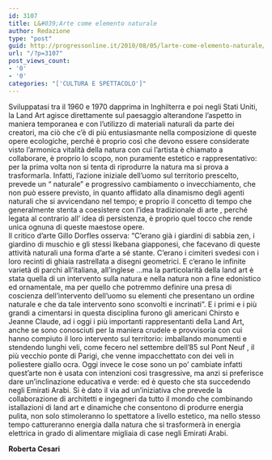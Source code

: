 ```yaml
---
id: 3107
title: L&#039;Arte come elemento naturale
author: Redazione
type: "post"
guid: http://progressonline.it/2010/08/05/larte-come-elemento-naturale/
url: "/?p=3107"
post_views_count:
- '0'
- '0'
categories: "['CULTURA E SPETTACOLO']"
---
```


Sviluppatasi tra il 1960 e 1970 dapprima in Inghilterra e poi negli Stati Uniti, la Land Art agisce direttamente sul paesaggio alterandone l’aspetto in maniera temporanea e con l’utilizzo di materiali naturali da parte dei creatori, ma ciò che c’è di più entusiasmante nella composizione di queste opere ecologiche, perché è proprio così che devono essere considerate visto l’armonica vitalità della natura con cui l’artista è chiamato a collaborare, è proprio lo scopo, non puramente estetico e rappresentativo: per la prima volta non si tenta di riprodurre la natura ma si prova a trasformarla. Infatti, l’azione iniziale dell’uomo sul territorio prescelto, prevede un “ naturale” e progressivo cambiamento o invecchiamento, che non può essere previsto, in quanto affidato alla dinamismo degli agenti naturali che si avvicendano nel tempo; e proprio il concetto di tempo che generalmente stenta a coesistere con l’idea tradizionale di arte , perché legata al contrario all’ idea di persistenza, è proprio quel tocco che rende unica ognuna di queste maestose opere.  
Il critico d’arte Gillo Dorfles osserva: “C’erano già i giardini di sabbia zen, i giardino di muschio e gli stessi Ikebana giapponesi, che facevano di queste attività naturali una forma d’arte a sé stante. C’erano i cimiteri svedesi con i loro recinti di ghiaia rastrellata a disegni geometrici. E c’erano le infinite varietà di parchi all’italiana, all’inglese …ma la particolarità della land art è stata quella di un intervento sulla natura e nella natura non a fine edonistico ed ornamentale, ma per quello che potremmo definire una presa di coscienza dell’intervento dell’uomo su elementi che presentano un ordine naturale e che da tale intervento sono sconvolti e incrinati”. E i primi e i più grandi a cimentarsi in questa disciplina furono gli americani Chirsto e Jeanne Claude, ad i oggi i più importanti rappresentanti della Land Art, anche se sono conosciuti per la maniera crudele e provvisoria con cui hanno compiuto il loro intervento sul territorio: imballando monumenti e stendendo lunghi veli, come fecero nel settembre dell’85 sul Pont Neuf , il più vecchio ponte di Parigi, che venne impacchettato con dei veli in poliestere giallo ocra. Oggi invece le cose sono un po’ cambiate infatti quest’arte non è usata con intenzioni così trasgressive, ma anzi si preferisce dare un’inclinazione educativa e verde: ed è questo che sta succedendo negli Emirati Arabi. Si è dato il via ad un’iniziativa che prevede la collaborazione di architetti e ingegneri da tutto il mondo che combinando istallazioni di land art e dinamiche che consentono di produrre energia pulita, non solo stimoleranno lo spettatore a livello estetico, ma nello stesso tempo cattureranno energia dalla natura che si trasformerà in energia elettrica in grado di alimentare migliaia di case negli Emirati Arabi.

**Roberta Cesari**